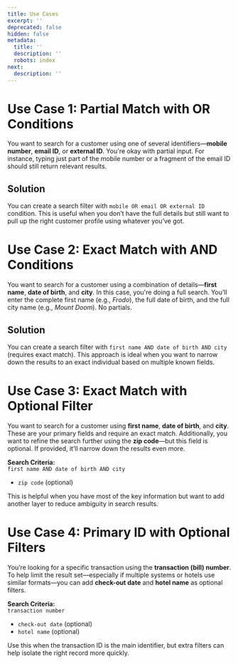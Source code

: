 ```yaml
---
title: Use Cases
excerpt: ''
deprecated: false
hidden: false
metadata:
  title: ''
  description: ''
  robots: index
next:
  description: ''
---
```

# Use Case 1: Partial Match with OR Conditions

You want to search for a customer using one of several identifiers—**mobile number**, **email ID**, or **external ID**. You're okay with partial input. For instance, typing just part of the mobile number or a fragment of the email ID should still return relevant results.

## Solution

You can create a search filter with `mobile OR email OR external ID` condition. This is useful when you don’t have the full details but still want to pull up the right customer profile using whatever you’ve got.

# Use Case 2: Exact Match with AND Conditions

You want to search for a customer using a combination of details—**first name**, **date of birth**, and **city**. In this case, you're doing a full search. You’ll enter the complete first name (e.g., *Frodo*), the full date of birth, and the full city name (e.g., *Mount Doom*). No partials.

## Solution

You can create a search filter with `first name AND date of birth AND city` (requires exact match). This approach is ideal when you want to narrow down the results to an exact individual based on multiple known fields.

# Use Case 3: Exact Match with Optional Filter

You want to search for a customer using **first name**, **date of birth**, and **city**. These are your primary fields and require an exact match. Additionally, you want to refine the search further using the **zip code**—but this field is optional. If provided, it’ll narrow down the results even more.

**Search Criteria:**\
`first name AND date of birth AND city`  

* `zip code` (optional)

This is helpful when you have most of the key information but want to add another layer to reduce ambiguity in search results.

# Use Case 4: Primary ID with Optional Filters

You’re looking for a specific transaction using the **transaction (bill) number**. To help limit the result set—especially if multiple systems or hotels use similar formats—you can add **check-out date** and **hotel name** as optional filters.

**Search Criteria:**\
`transaction number`  

* `check-out date` (optional)  
* `hotel name` (optional)

Use this when the transaction ID is the main identifier, but extra filters can help isolate the right record more quickly.
